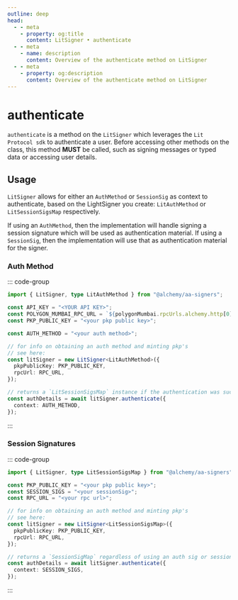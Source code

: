 ```yaml
---
outline: deep
head:
  - - meta
    - property: og:title
      content: LitSigner • authenticate
  - - meta
    - name: description
      content: Overview of the authenticate method on LitSigner
  - - meta
    - property: og:description
      content: Overview of the authenticate method on LitSigner
---
```


# authenticate

`authenticate` is a method on the `LitSigner` which leverages the `Lit Protocol sdk` to authenticate a user. Before accessing other methods on the class, this method **MUST** be called, such as signing messages or typed data or accessing user details.

## Usage

`LitSigner` allows for either an `AuthMethod` or `SessionSig` as context to authenticate, based on the LightSigner you create: `LitAuthMethod` or `LitSessionSigsMap` respectively.

If using an `AuthMethod`, then the implementation will handle signing a session signature which will be used as authentication material. If using a `SessionSig`, then the implementation will use that as authentication material for the signer.

### Auth Method

::: code-group

```ts [example.ts]
import { LitSigner, type LitAuthMethod } from "@alchemy/aa-signers";

const API_KEY = "<YOUR API KEY>";
const POLYGON_MUMBAI_RPC_URL = `${polygonMumbai.rpcUrls.alchemy.http[0]}/${API_KEY}`;
const PKP_PUBLIC_KEY = "<your pkp public key>";

const AUTH_METHOD = "<your auth method>";

// for info on obtaining an auth method and minting pkp's
// see here:
const litSigner = new LitSigner<LitAuthMethod>({
  pkpPublicKey: PKP_PUBLIC_KEY,
  rpcUrl: RPC_URL,
});

// returns a `LitSessionSigsMap` instance if the authentication was sucessfull
const authDetails = await litSigner.authenticate({
  context: AUTH_METHOD,
});
```

:::

### Session Signatures

::: code-group

```ts [example.ts]
import { LitSigner, type LitSessionSigsMap } from "@alchemy/aa-signers";

const PKP_PUBLIC_KEY = "<your pkp public key>";
const SESSION_SIGS = "<your sessionSig>";
const RPC_URL = "<your rpc url>";

// for info on obtaining an auth method and minting pkp's
// see here:
const litSigner = new LitSigner<LitSessionSigsMap>({
  pkpPublicKey: PKP_PUBLIC_KEY,
  rpcUrl: RPC_URL,
});

// returns a `SessionSigMap` regardless of using an auth sig or session signature
const authDetails = await litSigner.authenticate({
  context: SESSION_SIGS,
});
```

:::
